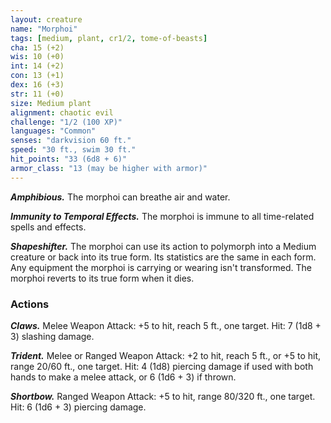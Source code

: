 ```yaml
---
layout: creature
name: "Morphoi"
tags: [medium, plant, cr1/2, tome-of-beasts]
cha: 15 (+2)
wis: 10 (+0)
int: 14 (+2)
con: 13 (+1)
dex: 16 (+3)
str: 11 (+0)
size: Medium plant
alignment: chaotic evil
challenge: "1/2 (100 XP)"
languages: "Common"
senses: "darkvision 60 ft."
speed: "30 ft., swim 30 ft."
hit_points: "33 (6d8 + 6)"
armor_class: "13 (may be higher with armor)"
---
```


***Amphibious.*** The morphoi can breathe air and water.

***Immunity to Temporal Effects.*** The morphoi is immune to all time-related spells and effects.

***Shapeshifter.*** The morphoi can use its action to polymorph into a Medium creature or back into its true form. Its statistics are the same in each form. Any equipment the morphoi is carrying or wearing isn't transformed. The morphoi reverts to its true form when it dies.

### Actions

***Claws.*** Melee Weapon Attack: +5 to hit, reach 5 ft., one target. Hit: 7 (1d8 + 3) slashing damage.

***Trident.*** Melee or Ranged Weapon Attack: +2 to hit, reach 5 ft., or +5 to hit, range 20/60 ft., one target. Hit: 4 (1d8) piercing damage if used with both hands to make a melee attack, or 6 (1d6 + 3) if thrown.

***Shortbow.*** Ranged Weapon Attack: +5 to hit, range 80/320 ft., one target. Hit: 6 (1d6 + 3) piercing damage.

